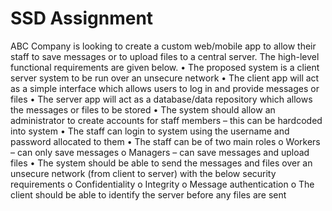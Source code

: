 # SSD Assignment
ABC Company is looking to create a custom web/mobile app to allow their staff to save messages or
to upload files to a central server. The high-level functional requirements are given below.
• The proposed system is a client server system to be run over an unsecure network
• The client app will act as a simple interface which allows users to log in and provide
messages or files
• The server app will act as a database/data repository which allows the messages or files to
be stored
• The system should allow an administrator to create accounts for staff members – this can be
hardcoded into system
• The staff can login to system using the username and password allocated to them
• The staff can be of two main roles
o Workers – can only save messages
o Managers – can save messages and upload files
• The system should be able to send the messages and files over an unsecure network (from
client to server) with the below security requirements
o Confidentiality
o Integrity
o Message authentication
o The client should be able to identify the server before any files are sent
